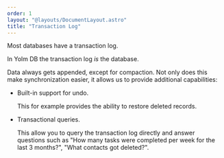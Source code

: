 ```yaml
---
order: 1
layout: "@layouts/DocumentLayout.astro"
title: "Transaction Log"
---
```


Most databases have a transaction log.

In Yolm DB the transaction log _is_ the database.

Data always gets appended, except for compaction. Not only does this make synchronization easier, it allows us to provide additional capabilities:

- Built-in support for undo.

  This for example provides the ability to restore deleted records.
- Transactional queries.

  This allow you to query the transaction log directly and answer questions such as "How many tasks were completed per week for the last 3 months?", "What contacts  got deleted?".

